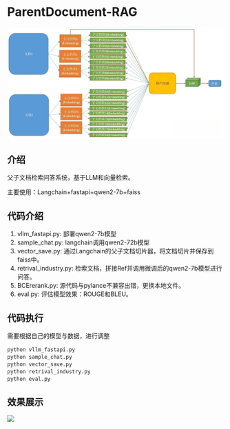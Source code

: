 # ParentDocument-RAG
![](images/ParentDocument_rag.jpg)

## 介绍
父子文档检索问答系统，基于LLM和向量检索。

主要使用：Langchain+fastapi+qwen2-7b+faiss

## 代码介绍
1. vllm_fastapi.py: 部署qwen2-7b模型
2. sample_chat.py: langchain调用qwen2-72b模型
3. vector_save.py: 通过Langchain的父子文档切片器，将文档切片并保存到faiss中。
4. retrival_industry.py: 检索文档，拼接Ref并调用微调后的qwen2-7b模型进行问答。
5. BCErerank.py: 源代码与pylance不兼容出错，更换本地文件。
6. eval.py: 评估模型效果：ROUGE和BLEU。

## 代码执行
需要根据自己的模型与数据，进行调整
```bash
python vllm_fastapi.py
python sample_chat.py
python vector_save.py
python retrival_industry.py
python eval.py
```

## 效果展示
![](images/industry.png)
